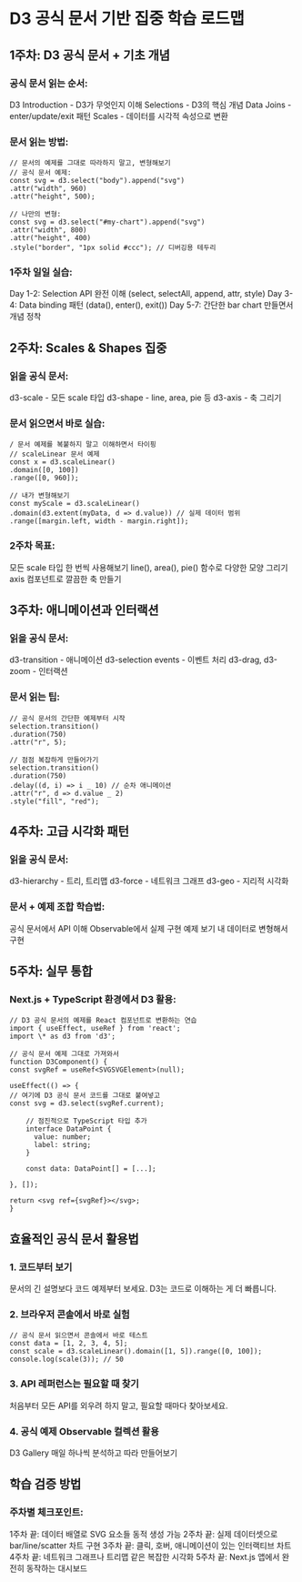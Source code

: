 # D3 공식 문서 기반 집중 학습 로드맵

## 1주차: D3 공식 문서 + 기초 개념

### 공식 문서 읽는 순서:

D3 Introduction - D3가 무엇인지 이해
Selections - D3의 핵심 개념
Data Joins - enter/update/exit 패턴
Scales - 데이터를 시각적 속성으로 변환

### 문서 읽는 방법:

```
// 문서의 예제를 그대로 따라하지 말고, 변형해보기
// 공식 문서 예제:
const svg = d3.select("body").append("svg")
.attr("width", 960)
.attr("height", 500);

// 나만의 변형:
const svg = d3.select("#my-chart").append("svg")
.attr("width", 800)
.attr("height", 400)
.style("border", "1px solid #ccc"); // 디버깅용 테두리
```

### 1주차 일일 실습:

Day 1-2: Selection API 완전 이해 (select, selectAll, append, attr, style)
Day 3-4: Data binding 패턴 (data(), enter(), exit())
Day 5-7: 간단한 bar chart 만들면서 개념 정착

## 2주차: Scales & Shapes 집중

### 읽을 공식 문서:

d3-scale - 모든 scale 타입
d3-shape - line, area, pie 등
d3-axis - 축 그리기

### 문서 읽으면서 바로 실습:

```
/ 문서 예제를 복붙하지 말고 이해하면서 타이핑
// scaleLinear 문서 예제
const x = d3.scaleLinear()
.domain([0, 100])
.range([0, 960]);

// 내가 변형해보기
const myScale = d3.scaleLinear()
.domain(d3.extent(myData, d => d.value)) // 실제 데이터 범위
.range([margin.left, width - margin.right]);
```

### 2주차 목표:

모든 scale 타입 한 번씩 사용해보기
line(), area(), pie() 함수로 다양한 모양 그리기
axis 컴포넌트로 깔끔한 축 만들기

## 3주차: 애니메이션과 인터랙션

### 읽을 공식 문서:

d3-transition - 애니메이션
d3-selection events - 이벤트 처리
d3-drag, d3-zoom - 인터랙션

### 문서 읽는 팁:

```
// 공식 문서의 간단한 예제부터 시작
selection.transition()
.duration(750)
.attr("r", 5);

// 점점 복잡하게 만들어가기
selection.transition()
.duration(750)
.delay((d, i) => i _ 10) // 순차 애니메이션
.attr("r", d => d.value _ 2)
.style("fill", "red");
```

## 4주차: 고급 시각화 패턴

### 읽을 공식 문서:

d3-hierarchy - 트리, 트리맵
d3-force - 네트워크 그래프
d3-geo - 지리적 시각화

### 문서 + 예제 조합 학습법:

공식 문서에서 API 이해
Observable에서 실제 구현 예제 보기
내 데이터로 변형해서 구현

## 5주차: 실무 통합

### Next.js + TypeScript 환경에서 D3 활용:

```
// D3 공식 문서의 예제를 React 컴포넌트로 변환하는 연습
import { useEffect, useRef } from 'react';
import \* as d3 from 'd3';

// 공식 문서 예제 그대로 가져와서
function D3Component() {
const svgRef = useRef<SVGSVGElement>(null);

useEffect(() => {
// 여기에 D3 공식 문서 코드를 그대로 붙여넣고
const svg = d3.select(svgRef.current);

    // 점진적으로 TypeScript 타입 추가
    interface DataPoint {
      value: number;
      label: string;
    }

    const data: DataPoint[] = [...];

}, []);

return <svg ref={svgRef}></svg>;
}
```

## 효율적인 공식 문서 활용법

### 1. 코드부터 보기

문서의 긴 설명보다 코드 예제부터 보세요. D3는 코드로 이해하는 게 더 빠릅니다.

### 2. 브라우저 콘솔에서 바로 실험

```
// 공식 문서 읽으면서 콘솔에서 바로 테스트
const data = [1, 2, 3, 4, 5];
const scale = d3.scaleLinear().domain([1, 5]).range([0, 100]);
console.log(scale(3)); // 50
```

### 3. API 레퍼런스는 필요할 때 찾기

처음부터 모든 API를 외우려 하지 말고, 필요할 때마다 찾아보세요.

### 4. 공식 예제 Observable 컬렉션 활용

D3 Gallery
매일 하나씩 분석하고 따라 만들어보기

## 학습 검증 방법

### 주차별 체크포인트:

1주차 끝: 데이터 배열로 SVG 요소들 동적 생성 가능
2주차 끝: 실제 데이터셋으로 bar/line/scatter 차트 구현
3주차 끝: 클릭, 호버, 애니메이션이 있는 인터랙티브 차트
4주차 끝: 네트워크 그래프나 트리맵 같은 복잡한 시각화
5주차 끝: Next.js 앱에서 완전히 동작하는 대시보드
